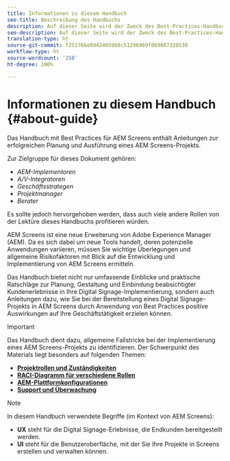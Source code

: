 ```yaml
---
title: Informationen zu diesem Handbuch
seo-title: Beschreibung des Handbuchs
description: Auf dieser Seite wird der Zweck des Best-Practices-Handbuchs beschrieben.
seo-description: Auf dieser Seite wird der Zweck des Best-Practices-Handbuchs beschrieben.
translation-type: ht
source-git-commit: f25176be89424059b8c51296969f069687328536
workflow-type: ht
source-wordcount: '258'
ht-degree: 100%

---
```



# Informationen zu diesem Handbuch {#about-guide}

Das Handbuch mit Best Practices für AEM Screens enthält Anleitungen zur erfolgreichen Planung und Ausführung eines AEM Screens-Projekts.

Zur Zielgruppe für dieses Dokument gehören:

* *AEM-Implementoren*
* *A/V-Integratoren*
* *Geschäftsstrategen*
* *Projektmanager*
* *Berater*

Es sollte jedoch hervorgehoben werden, dass auch viele andere Rollen von der Lektüre dieses Handbuchs profitieren würden.

AEM Screens ist eine neue Erweiterung von Adobe Experience Manager (AEM). Da es sich dabei um neue Tools handelt, deren potenzielle Anwendungen variieren, müssen Sie wichtige Überlegungen und allgemeine Risikofaktoren mit Blick auf die Entwicklung und Implementierung von AEM Screens ermitteln.

Das Handbuch bietet nicht nur umfassende Einblicke und praktische Ratschläge zur Planung, Gestaltung und Einbindung beabsichtigter Kundenerlebnisse in Ihre Digital Signage-Implementierung, sondern auch Anleitungen dazu, wie Sie bei der Bereitstellung eines Digital Signage-Projekts in AEM Screens durch Anwendung von Best Practices positive Auswirkungen auf Ihre Geschäftstätigkeit erzielen können.

>[!IMPORTANT]
>
> Das Handbuch dient dazu, allgemeine Fallstricke bei der Implementierung eines AEM Screens-Projekts zu identifizieren. Der Schwerpunkt des Materials liegt besonders auf folgenden Themen:
>
> * **[Projektrollen und Zuständigkeiten](roles-responsibilities.md)**
> * **[RACI-Diagramm für verschiedene Rollen](roles-responsibilities.md#raci-chart)**
> * **[AEM-Plattformkonfigurationen](aem-platform-configurations.md)**
> * **[Support und Überwachung](support-monitoring.md)**


>[!NOTE]
>
> In diesem Handbuch verwendete Begriffe (im Kontext von AEM Screens):
>
> * **UX** steht für die Digital Signage-Erlebnisse, die Endkunden bereitgestellt werden.
> * **UI** steht für die Benutzeroberfläche, mit der Sie Ihre Projekte in Screens erstellen und verwalten können.

